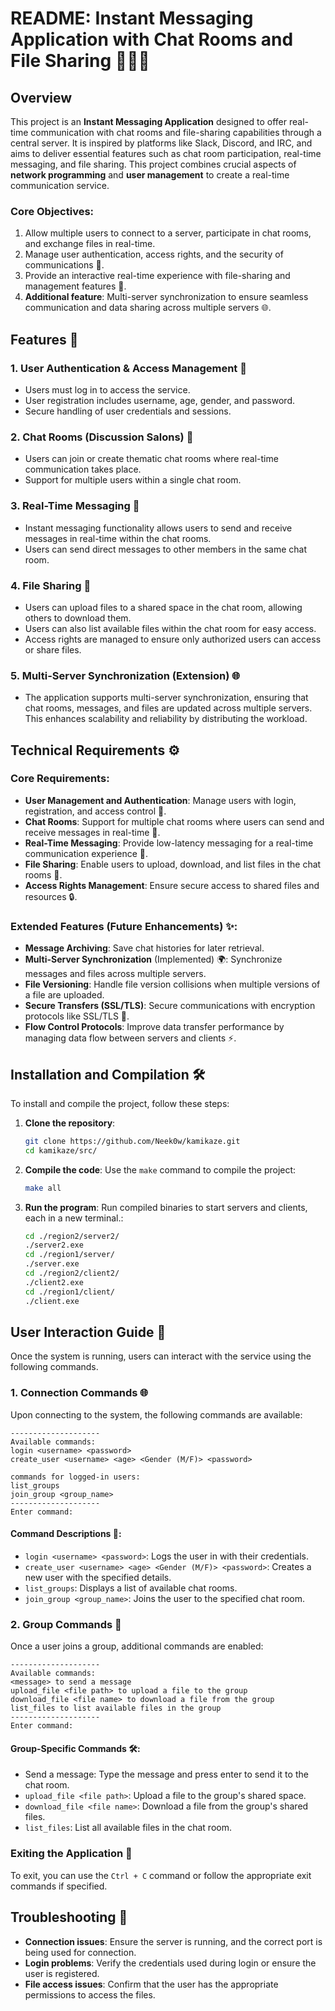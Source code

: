 # README: Instant Messaging Application with Chat Rooms and File Sharing 🚀💬📁

## Overview
This project is an **Instant Messaging Application** designed to offer real-time communication with chat rooms and file-sharing capabilities through a central server. It is inspired by platforms like Slack, Discord, and IRC, and aims to deliver essential features such as chat room participation, real-time messaging, and file sharing. This project combines crucial aspects of **network programming** and **user management** to create a real-time communication service. 

### Core Objectives:
1. Allow multiple users to connect to a server, participate in chat rooms, and exchange files in real-time.
2. Manage user authentication, access rights, and the security of communications 🔐.
3. Provide an interactive real-time experience with file-sharing and management features 📂.
4. **Additional feature**: Multi-server synchronization to ensure seamless communication and data sharing across multiple servers 🌐.

## Features 🎯
### 1. **User Authentication & Access Management** 🔐
   - Users must log in to access the service.
   - User registration includes username, age, gender, and password.
   - Secure handling of user credentials and sessions.

### 2. **Chat Rooms (Discussion Salons)** 💬
   - Users can join or create thematic chat rooms where real-time communication takes place.
   - Support for multiple users within a single chat room.

### 3. **Real-Time Messaging** 📨
   - Instant messaging functionality allows users to send and receive messages in real-time within the chat rooms.
   - Users can send direct messages to other members in the same chat room.

### 4. **File Sharing** 📁
   - Users can upload files to a shared space in the chat room, allowing others to download them.
   - Users can also list available files within the chat room for easy access.
   - Access rights are managed to ensure only authorized users can access or share files.

### 5. **Multi-Server Synchronization (Extension)** 🌐
   - The application supports multi-server synchronization, ensuring that chat rooms, messages, and files are updated across multiple servers. This enhances scalability and reliability by distributing the workload.

## Technical Requirements ⚙️

### Core Requirements:
- **User Management and Authentication**: Manage users with login, registration, and access control 🔑.
- **Chat Rooms**: Support for multiple chat rooms where users can send and receive messages in real-time 💬.
- **Real-Time Messaging**: Provide low-latency messaging for a real-time communication experience 🚀.
- **File Sharing**: Enable users to upload, download, and list files in the chat rooms 📂.
- **Access Rights Management**: Ensure secure access to shared files and resources 🔒.

### Extended Features (Future Enhancements) ✨:
- **Message Archiving**: Save chat histories for later retrieval.
- **Multi-Server Synchronization** (Implemented) 🌍: Synchronize messages and files across multiple servers.
- **File Versioning**: Handle file version collisions when multiple versions of a file are uploaded.
- **Secure Transfers (SSL/TLS)**: Secure communications with encryption protocols like SSL/TLS 🔐.
- **Flow Control Protocols**: Improve data transfer performance by managing data flow between servers and clients ⚡.

## Installation and Compilation 🛠️

To install and compile the project, follow these steps:

1. **Clone the repository**:
   ```bash
   git clone https://github.com/Neek0w/kamikaze.git
   cd kamikaze/src/
   ```

2. **Compile the code**:
   Use the `make` command to compile the project:
   ```bash
   make all
   ```

3. **Run the program**:
   Run compiled binaries to start servers and clients, each in a new terminal.:
   ```bash
   cd ./region2/server2/
   ./server2.exe
   cd ./region1/server/
   ./server.exe
   cd ./region2/client2/
   ./client2.exe
   cd ./region1/client/
   ./client.exe
   ```

## User Interaction Guide 📝

Once the system is running, users can interact with the service using the following commands.

### 1. Connection Commands 🌐
Upon connecting to the system, the following commands are available:

```text
--------------------
Available commands:
login <username> <password>
create_user <username> <age> <Gender (M/F)> <password>

commands for logged-in users:
list_groups
join_group <group_name>
--------------------
Enter command:
```

#### Command Descriptions 📖:
- `login <username> <password>`: Logs the user in with their credentials.
- `create_user <username> <age> <Gender (M/F)> <password>`: Creates a new user with the specified details.
- `list_groups`: Displays a list of available chat rooms.
- `join_group <group_name>`: Joins the user to the specified chat room.

### 2. Group Commands 👥
Once a user joins a group, additional commands are enabled:

```text
--------------------
Available commands:
<message> to send a message
upload_file <file path> to upload a file to the group
download_file <file name> to download a file from the group
list_files to list available files in the group
--------------------
Enter command:
```

#### Group-Specific Commands 🛠️:
- Send a message: Type the message and press enter to send it to the chat room.
- `upload_file <file path>`: Upload a file to the group's shared space.
- `download_file <file name>`: Download a file from the group's shared files.
- `list_files`: List all available files in the chat room.

### Exiting the Application 🛑
To exit, you can use the `Ctrl + C` command or follow the appropriate exit commands if specified.

## Troubleshooting 🐛

- **Connection issues**: Ensure the server is running, and the correct port is being used for connection.
- **Login problems**: Verify the credentials used during login or ensure the user is registered.
- **File access issues**: Confirm that the user has the appropriate permissions to access the files.
